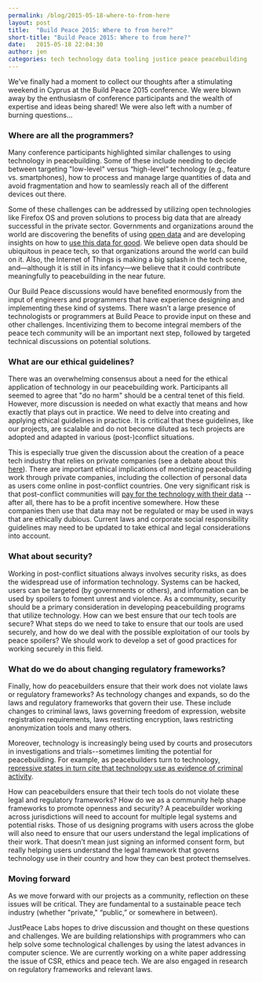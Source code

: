 ```yaml
---
permalink: /blog/2015-05-18-where-to-from-here
layout: post
title:  "Build Peace 2015: Where to from here?"
short-title: "Build Peace 2015: Where to from here?"
date:   2015-05-18 22:04:30
author: jen
categories: tech technology data tooling justice peace peacebuilding
---
```


We’ve finally had a moment to collect our thoughts after a stimulating weekend
in Cyprus at the Build Peace 2015 conference. <!--more-->We were blown away by the
enthusiasm of conference participants and the wealth of expertise and ideas
being shared! We were also left with a number of burning questions...

### Where are all the programmers?

Many conference participants highlighted similar challenges to using technology
in peacebuilding. Some of these include needing to decide between targeting
"low-level" versus “high-level” technology (e.g., feature vs. smartphones), how
to process and manage large quantities of data and avoid fragmentation and how
to seamlessly reach all of the different devices out there.

Some of these challenges can be addressed by utilizing open technologies like
Firefox OS and proven solutions to process big data that are already successful
in the private sector. Governments and organizations around the world are
discovering the benefits of using [open
data](https://en.wikipedia.org/wiki/Open_data) and are developing insights on
how to
[us](http://www.google.com/url?q=http%3A%2F%2Fwww.wired.com%2F2014%2F08%2Fdat%2F&sa=D&sntz=1&usg=AFQjCNHGrbU67MaEh5o2Y2P3NHSbRdcCwg)[e](http://www.wired.com/2014/08/dat/)[
this data for
good](http://www.google.com/url?q=http%3A%2F%2Fwww.wired.com%2F2014%2F08%2Fdat%2F&sa=D&sntz=1&usg=AFQjCNHGrbU67MaEh5o2Y2P3NHSbRdcCwg).
We believe open data should be ubiquitous in peace tech, so that organizations
around the world can build on it. Also, the Internet of Things is making a big
splash in the tech scene, and—although it is still in its infancy—we believe
that it could contribute meaningfully to peacebuilding in the near future.

Our Build Peace discussions would have benefited enormously from the input of
engineers and programmers that have experience designing and implementing these
kind of systems. There wasn’t a large presence of technologists or programmers
at Build Peace to provide input on these and other challenges. Incentivizing
them to become integral members of the peace tech community will be an
important next step, followed by targeted technical discussions on potential
solutions.

### What are our ethical guidelines?

There was an overwhelming consensus about a need for the ethical application of
technology in our peacebuilding work. Participants all seemed to agree that "do
no harm" should be a central tenet of this field. However, more discussion is
needed on what exactly that means and how exactly that plays out in practice.
We need to delve into creating and applying ethical guidelines in practice. It
is critical that these guidelines, like our projects, are scalable and do not
become diluted as tech projects are adopted and adapted in various
(post-)conflict situations.

This is especially true given the discussion about the creation of a peace tech
industry that relies on private companies (see a debate about this
[here](http://letthemtalk.org/2015/05/08/peacetech-industry/)). There are
important ethical implications of monetizing peacebuilding work through private
companies, including the collection of personal data as users come online in
post-conflict countries. One very significant risk is that post-conflict
communities will [pay for the technology with their
data](http://www.theguardian.com/commentisfree/2015/apr/26/facebook-isnt-charity-poor-pay-by-surrending-their-data)
-- after all, there has to be a profit incentive somewhere. How these companies
then use that data may not be regulated or may be used in ways that are
ethically dubious. Current laws and corporate social responsibility guidelines
may need to be updated to take ethical and legal considerations into account.

### What about security?

Working in post-conflict situations always involves security risks, as does the
widespread use of information technology. Systems can be hacked, users can be
targeted (by governments or others), and information can be used by spoilers to
foment unrest and violence. As a community, security should be a primary
consideration in developing peacebuilding programs that utilize technology. How
can we best ensure that our tech tools are secure? What steps do we need to
take to ensure that our tools are used securely, and how do we deal with the
possible exploitation of our tools by peace spoilers? We should work to develop
a set of good practices for working securely in this field.

### What do we do about changing regulatory frameworks?

Finally, how do peacebuilders ensure that their work does not violate laws or
regulatory frameworks? As technology changes and expands, so do the laws and
regulatory frameworks that govern their use. These include changes to criminal
laws, laws governing freedom of expression, website registration requirements,
laws restricting encryption, laws restricting anonymization tools and many
others.

Moreover, technology is increasingly being used by courts and prosecutors in
investigations and trials--sometimes limiting the potential for peacebuilding.
For example, as peacebuilders turn to technology, [repressive states in turn
cite that technology use as evidence of criminal
activity](http://buildingpeaceforum.com/2015/03/the-risks-of-speaking-out-online/).

How can peacebuilders ensure that their tech tools do not violate these legal
and regulatory frameworks? How do we as a community help shape frameworks to
promote openness and security? A peacebuilder working across jurisdictions will
need to account for multiple legal systems and potential risks. Those of us
designing programs with users across the globe will also need to ensure that
our users understand the legal implications of their work. That doesn’t mean
just signing an informed consent form, but really helping users understand the
legal framework that governs technology use in their country and how they can
best protect themselves.

### Moving forward

As we move forward with our projects as a community, reflection on these issues
will be critical. They are fundamental to a sustainable peace tech industry
(whether "private," “public,” or somewhere in between).

JustPeace Labs hopes to drive discussion and thought on these questions and
challenges. We are building relationships with programmers who can help solve
some technological challenges by using the latest advances in computer science.
We are currently working on a white paper addressing the issue of CSR, ethics
and peace tech. We are also engaged in research on regulatory frameworks and
relevant laws.

